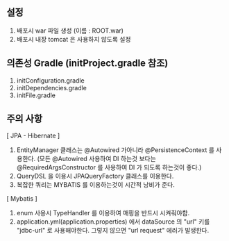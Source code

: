 ## 설정
1. 배포시 war 파일 생성 (이름 : ROOT.war)
2. 배포시 내장 tomcat 은 사용하지 않도록 설정

## 의존성 Gradle  (initProject.gradle 참조)
1. initConfiguration.gradle
2. initDependencies.gradle
3. initFile.gradle 

## 주의 사항
[ JPA - Hibernate ]
1. EntityManager 클래스는 @Autowired 가아니라 @PersistenceContext 를 사용한다. 
   (모든 @Autowired 사용하여 DI 하는것 보다는 @RequiredArgsConstructor 를 사용하여 DI 가 되도록 하는것이 좋다.)
2. QueryDSL 을 이용시 JPAQueryFactory 클래스를 이용한다. 
3. 복잡한 쿼리는 MYBATIS 를 이용하는것이 시간적 낭비가 준다.

[ Mybatis ] 
1. enum 사용시 TypeHandler 를 이용하여 매핑을 반드시 시켜줘야함. 
2. application.yml(application.properties) 에서 dataSource 의 "url" 키를 "jdbc-url" 로 사용해야한다.
   그렇지 않으면 "url request" 에러가 발생한다.